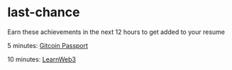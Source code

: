 # last-chance
Earn these achievements in the next 12 hours to get added to your resume

5 minutes:
[Gitcoin Passport]([https://passport.gitcoin.co/])

10 minutes:
[LearnWeb3]([url](https://learnweb3.io/)https://learnweb3.io/)
